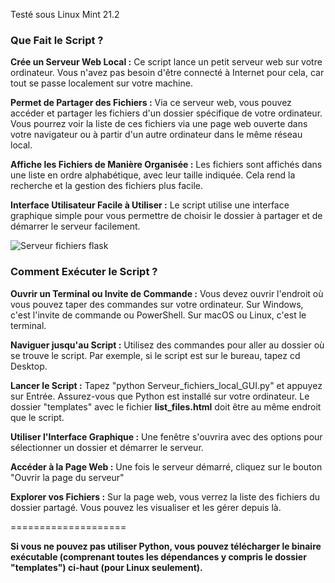 Testé sous Linux Mint 21.2

### Que Fait le Script ? ###

**Crée un Serveur Web Local :** Ce script lance un petit serveur web sur votre ordinateur. Vous n'avez pas besoin d'être connecté à Internet pour cela, car tout se passe localement sur votre machine.

**Permet de Partager des Fichiers :** Via ce serveur web, vous pouvez accéder et partager les fichiers d'un dossier spécifique de votre ordinateur. Vous pourrez voir la liste de ces fichiers via une page web ouverte dans votre navigateur ou à partir d'un autre ordinateur dans le même réseau local.

**Affiche les Fichiers de Manière Organisée :** Les fichiers sont affichés dans une liste en ordre alphabétique, avec leur taille indiquée. Cela rend la recherche et la gestion des fichiers plus facile.

**Interface Utilisateur Facile à Utiliser :** Le script utilise une interface graphique simple pour vous permettre de choisir le dossier à partager et de démarrer le serveur facilement.


![Serveur fichiers flask](https://github.com/danydube1971/Serveur_web_local/assets/74633244/016db056-83cf-45a6-8199-56ffe3278ee3)

### Comment Exécuter le Script ? ###

**Ouvrir un Terminal ou Invite de Commande :** Vous devez ouvrir l'endroit où vous pouvez taper des commandes sur votre ordinateur. Sur Windows, c'est l'invite de commande ou PowerShell. Sur macOS ou Linux, c'est le terminal.

**Naviguer jusqu'au Script :** Utilisez des commandes pour aller au dossier où se trouve le script. Par exemple, si le script est sur le bureau, tapez cd Desktop.

**Lancer le Script :** Tapez "python Serveur_fichiers_local_GUI.py" et appuyez sur Entrée. Assurez-vous que Python est installé sur votre ordinateur. Le dossier "templates" avec le fichier **list_files.html** doit être au même endroit que le script.

**Utiliser l'Interface Graphique :** Une fenêtre s'ouvrira avec des options pour sélectionner un dossier et démarrer le serveur.

**Accéder à la Page Web :** Une fois le serveur démarré, cliquez sur le bouton "Ouvrir la page du serveur"

**Explorer vos Fichiers :** Sur la page web, vous verrez la liste des fichiers du dossier partagé. Vous pouvez les visualiser et les gérer depuis là.

====================

**Si vous ne pouvez pas utiliser Python, vous pouvez télécharger le binaire exécutable (comprenant toutes les dépendances y compris le dossier "templates") ci-haut (pour Linux seulement).**

